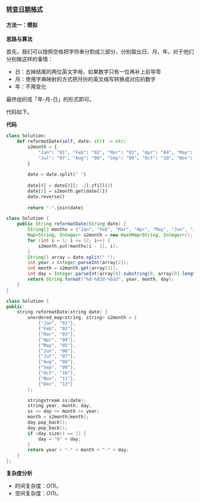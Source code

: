 ### [转变日期格式](https://leetcode.cn/problems/reformat-date/solutions/336420/zhuan-bian-ri-qi-ge-shi-by-leetcode-solution/)

#### 方法一：模拟

**思路与算法**

首先，我们可以按照空格把字符串分割成三部分，分别取出日、月、年。对于他们分别做这样的事情：

- 日：去掉结尾的两位英文字母，如果数字只有一位再补上前导零
- 月：使用字典映射的方式把月份的英文缩写转换成对应的数字
- 年：不用变化

最终组织成「年-月-日」的形式即可。

代码如下。

**代码**

```Python
class Solution:
    def reformatDate(self, date: str) -> str:
        s2month = {
            "Jan": "01", "Feb": "02", "Mar": "03", "Apr": "04", "May": "05", "Jun": "06", 
            "Jul": "07", "Aug": "08", "Sep": "09", "Oct": "10", "Nov": "11", "Dec": "12"
        }
        
        date = date.split(" ")
        
        date[0] = date[0][: -2].zfill(2)
        date[1] = s2month.get(date[1])
        date.reverse()
        
        return "-".join(date)
```

```Java
class Solution {
    public String reformatDate(String date) {
        String[] months = {"Jan", "Feb", "Mar", "Apr", "May", "Jun", "Jul", "Aug", "Sep", "Oct", "Nov", "Dec"};
        Map<String, Integer> s2month = new HashMap<String, Integer>();
        for (int i = 1; i <= 12; i++) {
            s2month.put(months[i - 1], i);
        }
        String[] array = date.split(" ");
        int year = Integer.parseInt(array[2]);
        int month = s2month.get(array[1]);
        int day = Integer.parseInt(array[0].substring(0, array[0].length() - 2));
        return String.format("%d-%02d-%02d", year, month, day);
    }
}
```

```C++
class Solution {
public:
    string reformatDate(string date) {
        unordered_map<string, string> s2month = {
            {"Jan", "01"},
            {"Feb", "02"},
            {"Mar", "03"},
            {"Apr", "04"},
            {"May", "05"},
            {"Jun", "06"},
            {"Jul", "07"},
            {"Aug", "08"},
            {"Sep", "09"},
            {"Oct", "10"},
            {"Nov", "11"},
            {"Dec", "12"}
        };

        stringstream ss(date);
        string year, month, day;
        ss >> day >> month >> year;
        month = s2month[month];
        day.pop_back();
        day.pop_back();
        if (day.size() == 1) {
            day = "0" + day;
        }
        return year + "-" + month + "-" + day;
    }
};
```

**复杂度分析**

- 时间复杂度：$O(1)$。
- 空间复杂度：$O(1)$。
